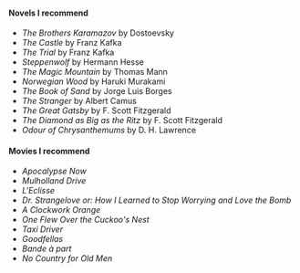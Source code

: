 

#### Novels I recommend

- *The Brothers Karamazov* by Dostoevsky
- *The Castle* by Franz Kafka
- *The Trial* by Franz Kafka
- *Steppenwolf* by Hermann Hesse
- *The Magic Mountain* by Thomas Mann
- *Norwegian Wood* by Haruki Murakami
- *The Book of Sand* by Jorge Luis Borges
- *The Stranger* by Albert Camus
- *The Great Gatsby* by F. Scott Fitzgerald
- *The Diamond as Big as the Ritz* by F. Scott Fitzgerald
- *Odour of Chrysanthemums* by D. H. Lawrence


#### Movies I recommend

- *Apocalypse Now*
- *Mulholland Drive*
- *L'Eclisse*
- *Dr. Strangelove or: How I Learned to Stop Worrying and Love the Bomb*
- *A Clockwork Orange*
- *One Flew Over the Cuckoo's Nest*
- *Taxi Driver*
- *Goodfellas*
- *Bande à part*
- *No Country for Old Men*


